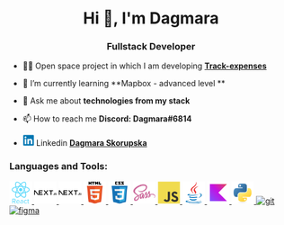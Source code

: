 <h1 align="center">Hi 👋, I'm Dagmara</h1>
<h3 align="center">Fullstack Developer</h3>

- 👩‍🔧 Open space project in which I am developing <a href="https://github.com/bycza-zagroda" target="_blank"><b>Track-expenses</b></a>

- 🔭 I’m currently learning **Mapbox - advanced level **

- 💬 Ask me about **technologies from my stack**

- 📫 How to reach me **Discord: Dagmara#6814**

- <img src="https://raw.githubusercontent.com/devicons/devicon/master/icons/linkedin/linkedin-original.svg" alt="linkedin" width="20" height="20"/> Linkedin <a href="https://www.linkedin.com/in/dagmara-skorupska-941748197/" target="_blank"><b>Dagmara Skorupska</b></a>

<h3 align="left">Languages and Tools:</h3>
<p align="left">

<a href="https://react.com" target="_blank"> 
<img src="https://raw.githubusercontent.com/devicons/devicon/master/icons/react/react-original-wordmark.svg" alt="react" width="40" height="40"/> </a>

<a href="https://next.com" target="_blank"> 
<img src="https://raw.githubusercontent.com/devicons/devicon/master/icons/nextjs/nextjs-original-wordmark.svg" alt="nextjs" width="40" height="40"/> </a>

<a href="https://angular.io" target="_blank"> 
<img src="https://raw.githubusercontent.com/devicons/devicon/master/icons/nextjs/nextjs-original-wordmark.svg" alt="react" width="40" height="40"/> </a>

<a href="https://www.w3.org/html/" target="_blank"> 
<img src="https://raw.githubusercontent.com/devicons/devicon/master/icons/html5/html5-original-wordmark.svg" alt="html5" width="40" height="40"/> </a>

<a href="https://www.w3schools.com/css/" target="_blank"> 
<img src="https://raw.githubusercontent.com/devicons/devicon/master/icons/css3/css3-original-wordmark.svg" alt="css3" width="40" height="40"/> </a>

<a href="https://sass-lang.com" target="_blank"> 
<img src="https://raw.githubusercontent.com/devicons/devicon/master/icons/sass/sass-original.svg" alt="sass" width="40" height="40"/> </a>

<a href="https://developer.mozilla.org/en-US/docs/Web/JavaScript" target="_blank"> 
<img src="https://raw.githubusercontent.com/devicons/devicon/master/icons/javascript/javascript-original.svg" alt="javascript" width="40" height="40"/> </a>

<a href="https://www.java.com/" target="_blank"> 
<img src="https://raw.githubusercontent.com/devicons/devicon/master/icons/java/java-original.svg" alt="java" width="40" height="40"/> </a>

<a href="https://kotlinlang.org/" target="_blank"> 
<img src="https://raw.githubusercontent.com/devicons/devicon/master/icons/kotlin/kotlin-original.svg" alt="kotlin" width="40" height="40"/> </a>

<a href="https://www.python.org/" target="_blank"> 
<img src="https://raw.githubusercontent.com/devicons/devicon/master/icons/python/python-original.svg" alt="python" width="40" height="40"/> </a>

<a href="https://git-scm.com/" target="_blank"> 
<img src="https://www.vectorlogo.zone/logos/git-scm/git-scm-icon.svg" alt="git" width="40" height="40"/> </a>

<a href="https://www.figma.com/" target="_blank"> 
<img src="https://www.vectorlogo.zone/logos/figma/figma-icon.svg" alt="figma" width="40" height="40"/> </a>

</p>

